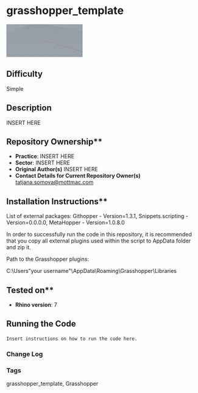 # grasshopper_template

![Screenshot](/thumbnail.png)

## Difficulty 
Simple

## Description 
INSERT HERE

## Repository Ownership**
* **Practice**: INSERT HERE
* **Sector**: INSERT HERE
* **Original Author(s)** INSERT HERE
* **Contact Details for Current Repository Owner(s)** tatjana.somova@mottmac.com

## Installation Instructions**
List of external packages:
Githopper - Version=1.3.1, Snippets.scripting - Version=0.0.0.0, MetaHopper - Version=1.0.8.0


In order to successfully run the code in this repository, it is recommended that you copy all external plugins used within the script to AppData folder and zip it.



Path to the Grasshopper plugins:

C:\Users\"your username"\AppData\Roaming\Grasshopper\Libraries

## Tested on**
* **Rhino version**: 7

## Running the Code
 ```
Insert instructions on how to run the code here.

```
### Change Log 

### Tags 
grasshopper_template, Grasshopper

